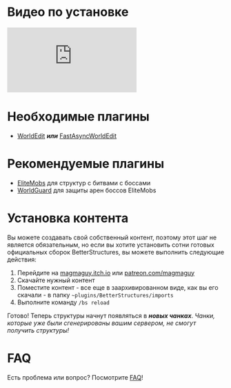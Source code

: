 # Видео по установке

<div class="outer-container">
<div class="iframe-container">
  <iframe class="video-iframe" src="https://www.youtube.com/embed/1z47lSxmyq0?si=zCk9OfM9b-FH7nUU" title="YouTube video player" frameborder="0" allow="accelerometer; autoplay; clipboard-write; encrypted-media; gyroscope; picture-in-picture; web-share" allowfullscreen></iframe>
</div>
</div>

# Необходимые плагины

- [WorldEdit](https://dev.bukkit.org/projects/worldedit) ***или*** [FastAsyncWorldEdit](https://www.spigotmc.org/resources/fastasyncworldedit.13932/)

# Рекомендуемые плагины

- [EliteMobs](https://www.spigotmc.org/resources/%E2%9A%94elitemobs%E2%9A%94.40090/) для структур с битвами с боссами
- [WorldGuard](https://dev.bukkit.org/projects/worldguard) для защиты арен боссов EliteMobs

# Установка контента

Вы можете создавать свой собственный контент, поэтому этот шаг не является обязательным, но если вы хотите установить сотни готовых официальных сборок BetterStructures, вы можете выполнить следующие действия:

1) Перейдите на [magmaguy.itch.io](https://magmaguy.itch.io/) или [patreon.com/magmaguy](https://www.patreon.com/magmaguy)
2) Скачайте нужный контент
3) Поместите контент - все еще в заархивированном виде, как вы его скачали - в папку `~plugins/BetterStructures/imports`
4) Выполните команду `/bs reload`

Готово! Теперь структуры начнут появляться в ***новых чанках***. *Чанки, которые уже были сгенерированы вашим сервером, не смогут получить структуры!*

# FAQ

Есть проблема или вопрос? Посмотрите [FAQ]($language$/betterstructures/faq.md)!

